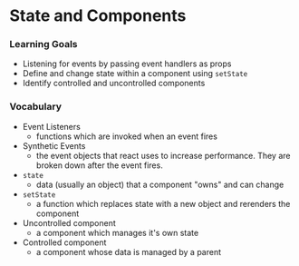 # State and Components



### Learning Goals

- Listening for events by passing event handlers as props
- Define and change state within a component using `setState`
- Identify controlled and uncontrolled components



### Vocabulary

- Event Listeners
  - functions which are invoked when an event fires
- Synthetic Events
  - the event objects that react uses to increase performance. They are broken down after the event fires.
- `state`
  - data (usually an object) that a component "owns" and can change
- `setState`
  - a function which replaces state with a new object and rerenders the component
- Uncontrolled component 
  - a component which manages it's own state
- Controlled component
  - a component whose data is managed by a parent



